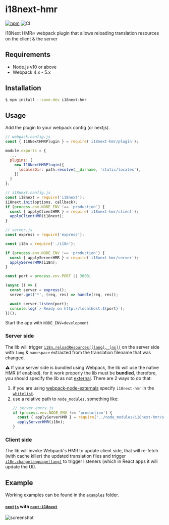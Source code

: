 # i18next-hmr

[![npm](https://img.shields.io/npm/v/i18next-hmr.svg)](https://www.npmjs.com/package/i18next-hmr)
![CI](https://github.com/felixmosh/i18next-hmr/workflows/CI/badge.svg)

I18Next HMR🔥 webpack plugin that allows reloading translation resources on the client &amp; the server

## Requirements

- Node.js v10 or above
- Webpack 4.x - 5.x


## Installation

```sh
$ npm install --save-dev i18next-hmr
```

## Usage

Add the plugin to your webpack config (or nextjs).

<!-- prettier-ignore-start -->

```js
// webpack.config.js
const { I18NextHMRPlugin } = require('i18next-hmr/plugin');

module.exports = {
  ...
  plugins: [
    new I18NextHMRPlugin({
      localesDir: path.resolve(__dirname, 'static/locales'),
    })
  ]
};
```

<!-- prettier-ignore-start -->

```js
// i18next.config.js
const i18next = require('i18next');
i18next.init(options, callback);
if (process.env.NODE_ENV !== 'production') {
  const { applyClientHMR } = require('i18next-hmr/client');
  applyClientHMR(i18next);
}
```

<!-- prettier-ignore-start -->

```js
// server.js
const express = require('express');

const i18n = require('./i18n');

if (process.env.NODE_ENV !== 'production') {
  const { applyServerHMR } = require('i18next-hmr/server');
  applyServerHMR(i18n);
}

const port = process.env.PORT || 3000;

(async () => {
  const server = express();
  server.get('*', (req, res) => handle(req, res));

  await server.listen(port);
  console.log(`> Ready on http://localhost:${port}`);
})();
```

Start the app with `NODE_ENV=development`

### Server side

The lib will trigger [`i18n.reloadResources([lang], [ns])`](https://www.i18next.com/overview/api#reloadresources) on the server side with `lang` & `namespace` extracted from the translation filename that was changed.

⚠️ If your server side is bundled using Webpack, the lib will use the native HMR (if enabled), for it work properly the lib must be **bundled**, therefore, you should specify the lib as not [external](https://webpack.js.org/configuration/externals/).
There are 2 ways to do that:

1. if you are using [webpack-node-externals](https://github.com/liady/webpack-node-externals) specify `i18next-hmr` in the [`whitelist`](https://github.com/liady/webpack-node-externals#optionswhitelist-).
2. use a relative path to `node_modules`, something like:
   ```js
   // server.entry.js
   if (process.env.NODE_ENV !== 'production') {
     const { applyServerHMR } = require('../node_modules/i18next-hmr/server');
     applyServerHMR(i18n);
   }
   ```

### Client side

The lib will invoke Webpack's HMR to update client side, that will re-fetch (with cache killer) the updated translation files and trigger [`i18n.changelanguage(lang)`](https://www.i18next.com/overview/api#changelanguage) to trigger listeners (which in React apps it will update the UI).

## Example

Working examples can be found in the [`examples`](https://github.com/felixmosh/i18next-hmr/tree/master/examples) folder.

#### [`nextjs`](https://github.com/zeit/next.js) with [`next-i18next`](https://github.com/isaachinman/next-i18next)

![screenshot](https://user-images.githubusercontent.com/9304194/71188474-b1f97100-2289-11ea-9363-257f8a2124b1.gif)
